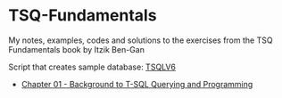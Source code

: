 # TSQ-Fundamentals
My  notes, examples, codes and solutions to the exercises from the TSQ Fundamentals book by Itzik Ben-Gan

Script that creates sample database: [TSQLV6](TSQLV6.sql)

- [Chapter 01 - Background to T-SQL Querying and Programming](Chapter_01-Background_to_T-SQL_Querying_and_Programming)